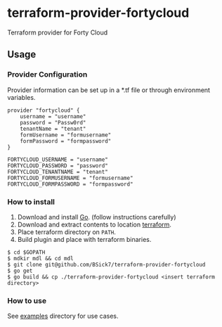 # terraform-provider-fortycloud
Terraform provider for Forty Cloud

## Usage

### Provider Configuration

Provider information can be set up in a *.tf file or through environment variables.

```
provider "fortycloud" {
	username = "username"
	password = "Passw0rd"
	tenantName = "tenant"
	formUsername = "formusername"
	formPassword = "formpassword"
}
```

```
FORTYCLOUD_USERNAME = "username"
FORTYCLOUD_PASSWORD = "password"
FORTYCLOUD_TENANTNAME = "tenant"
FORTYCLOUD_FORMUSERNAME = "formusername"
FORTYCLOUD_FORMPASSWORD = "formpassword"
```


### How to install

1. Download and install [Go](https://golang.org/doc/install). (follow instructions carefully)
2. Download and extract contents to location [terraform](https://terraform.io/downloads.html).
3. Place terraform directory on `PATH`.
4. Build plugin and place with terraform binaries.

```
$ cd $GOPATH
$ mdkir mdl && cd mdl
$ git clone git@github.com/BSick7/terraform-provider-fortycloud
$ go get
$ go build && cp ./terraform-provider-fortycloud <insert terraform directory>
```


### How to use

See [examples](/examples) directory for use cases.